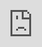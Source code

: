 # Welcome to cater game
# A Website produced in github
## updated every couple days
<html>
 <body>
   <button>Click Here</button>
 </body> 
</html>
<title>FNAF 1</title>
<link rel="icon" href="/img/JMWfavicon.png" />
	<link rel="shortcut icon" href="/img/JMWfavicon.png" />
	<link rel="stylesheet" href="/style.css">
<iframe src="https://scratch.mit.edu/projects/469219308/embed" style="position:fixed;top:0;bottom:0;left:0;right:0;width:100%;height:100%;border:none;margin:0;padding:0;z-index:999999;">Your browser does not support iframes</iframe>
